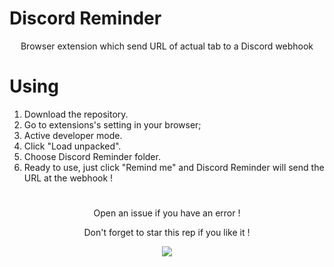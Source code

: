 # Discord Reminder
<p align="center">Browser extension which send URL of actual tab to a Discord webhook</p>

# Using


1. Download the repository.
2. Go to extensions's setting in your browser;
3. Active developer mode.
4. Click "Load unpacked".
5. Choose Discord Reminder folder.
6. Ready to use, just click "Remind me" and Discord Reminder will send the URL at the webhook !



#

<p align="center">Open an issue if you have an error !</p>

<p align="center">
  Don't forget to star this rep if you like it !
</p>
<p align="center">
  <img src="https://user-images.githubusercontent.com/62818208/106037845-7c9f9380-60d7-11eb-9b74-10f40a6971aa.gif"/>
</p>
